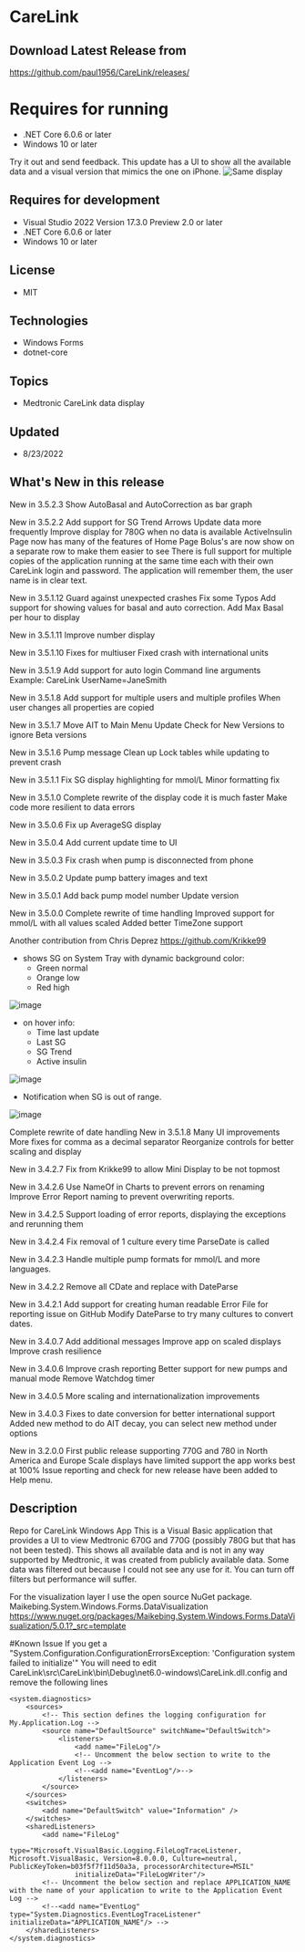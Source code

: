 # CareLink

## Download Latest Release from
https://github.com/paul1956/CareLink/releases/

# Requires for running
- .NET Core 6.0.6 or later
- Windows 10 or later

Try it out and send feedback.
This update has a UI to show all the available data and a visual version that mimics the one on iPhone.
![Same display](https://github.com/paul1956/CareLink/blob/master/Screenshot%202021-05-16%20050718.png?raw=true)

## Requires for development
- Visual Studio 2022 Version 17.3.0 Preview 2.0 or later
- .NET Core 6.0.6 or later
- Windows 10 or later

## License
- MIT

## Technologies
  - Windows Forms
  - dotnet-core

## Topics
- Medtronic CareLink data display

## Updated
- 8/23/2022

## What's New in this release
  New in 3.5.2.3
  Show AutoBasal and AutoCorrection as bar graph

  New in 3.5.2.2
  Add support for SG Trend Arrows
  Update data more frequently
  Improve display for 780G when no data is available
  ActiveInsulin Page now has many of the features of Home Page
  Bolus's are now show on a separate row to make them easier to see
  There is full support for multiple copies of the application
    running at the same time each with their own CareLink
    login and password. The application will remember them,
    the user name is in clear text.

  New in 3.5.1.12
  Guard against unexpected crashes
  Fix some Typos
  Add support for showing values for basal and auto correction.
  Add Max Basal per hour to display

  New in 3.5.1.11
  Improve number display

  New in 3.5.1.10
  Fixes for multiuser
  Fixed crash with international units

   New in 3.5.1.9
   Add support for auto login
   Command line arguments
    Example: CareLink UserName=JaneSmith

   New in 3.5.1.8
   Add support for multiple users and multiple profiles
   When user changes all properties are copied


  New in 3.5.1.7
  Move AIT to Main Menu
  Update Check for New Versions to ignore Beta versions

  New in 3.5.1.6
  Pump message Clean up
  Lock tables while updating to prevent crash

  New in 3.5.1.1
  Fix SG display highlighting for mmol/L
  Minor formatting fix

  New in 3.5.1.0
  Complete rewrite of the display code it is much faster
  Make code more resilient to data errors

  New in 3.5.0.6
  Fix up AverageSG display

  New in 3.5.0.4
  Add current update time to UI

  New in 3.5.0.3
  Fix crash when pump is disconnected from phone

  New in 3.5.0.2
  Update pump battery images and text

  New in 3.5.0.1
  Add back pump model number
  Update version

  New in 3.5.0.0
  Complete rewrite of time handling
  Improved support for mmol/L with all values scaled
  Added better TimeZone support

  Another contribution from Chris Deprez https://github.com/Krikke99
  - shows SG on System Tray with dynamic background color:
    - Green normal
    - Orange low
    - Red high
  
![image](https://user-images.githubusercontent.com/4416348/182358729-dfcf680b-4127-4505-9e59-be7250b25383.png)

- on hover info:
    - Time last update
    - Last SG
    - SG Trend
    - Active insulin
    
![image](https://user-images.githubusercontent.com/4416348/182360137-ff7b0075-eb88-4a6b-bb92-18d4d4117e16.png)

- Notification when SG is out of range.

![image](https://user-images.githubusercontent.com/4416348/182361568-2a3d91c2-94a7-4275-911c-187150f5319d.png)

  Complete rewrite of date handling
  New in 3.5.1.8
  Many UI improvements
  More fixes for comma as a decimal separator
  Reorganize controls for better scaling and display  

  New in 3.4.2.7
  Fix from Krikke99 to allow Mini Display to be not topmost
  
  New in 3.4.2.6
  Use NameOf in Charts to prevent errors on renaming
  Improve Error Report naming to prevent overwriting reports.

  New in 3.4.2.5
  Support loading of error reports, displaying the exceptions and rerunning them

  New in 3.4.2.4
  Fix removal of 1 culture every time ParseDate is called

  New in 3.4.2.3
  Handle multiple pump formats for mmol/L and more languages.

  New in 3.4.2.2
  Remove all CDate and replace with DateParse

  New in 3.4.2.1
  Add support for creating human readable Error File for reporting issue on GitHub
  Modify DateParse to try many cultures to convert dates.

  New in 3.4.0.7
  Add additional messages
  Improve app on scaled displays
  Improve crash resilience

  New in 3.4.0.6
  Improve crash reporting
  Better support for new pumps and manual mode
  Remove Watchdog timer

  New in 3.4.0.5
  More scaling and internationalization improvements

  New in 3.4.0.3
  Fixes to date conversion for better international support
  Added new method to do AIT decay, you can select new method under options

  New in 3.2.0.0
  First public release supporting 770G and 780 in North America and Europe
  Scale displays have limited support the app works best at 100%
  Issue reporting and check for new release have been added to Help menu.

## Description

Repo for CareLink Windows App
This is a Visual Basic application that provides a UI to view Medtronic 670G and 770G (possibly 780G but that has not been tested).
This shows all available data and is not in any way supported by Medtronic, it was created from publicly available data.
Some data was filtered out because I could not see any use for it. You can turn off filters but performance will suffer.

For the visualization layer I use the open source NuGet package.
Maikebing.System.Windows.Forms.DataVisualization
https://www.nuget.org/packages/Maikebing.System.Windows.Forms.DataVisualization/5.0.1?_src=template


#Known Issue
If you get a "System.Configuration.ConfigurationErrorsException: 'Configuration system failed to initialize'"
You will need to edit CareLink\src\CareLink\bin\Debug\net6.0-windows\CareLink.dll.config and remove the following lines
```
<system.diagnostics>
    <sources>
        <!-- This section defines the logging configuration for My.Application.Log -->
        <source name="DefaultSource" switchName="DefaultSwitch">
            <listeners>
                <add name="FileLog"/>
                <!-- Uncomment the below section to write to the Application Event Log -->
                <!--<add name="EventLog"/>-->
            </listeners>
        </source>
    </sources>
    <switches>
        <add name="DefaultSwitch" value="Information" />
    </switches>
    <sharedListeners>
        <add name="FileLog"
                type="Microsoft.VisualBasic.Logging.FileLogTraceListener, Microsoft.VisualBasic, Version=8.0.0.0, Culture=neutral, PublicKeyToken=b03f5f7f11d50a3a, processorArchitecture=MSIL"
                initializeData="FileLogWriter"/>
        <!-- Uncomment the below section and replace APPLICATION_NAME with the name of your application to write to the Application Event Log -->
        <!--<add name="EventLog" type="System.Diagnostics.EventLogTraceListener" initializeData="APPLICATION_NAME"/> -->
    </sharedListeners>
</system.diagnostics>
```

